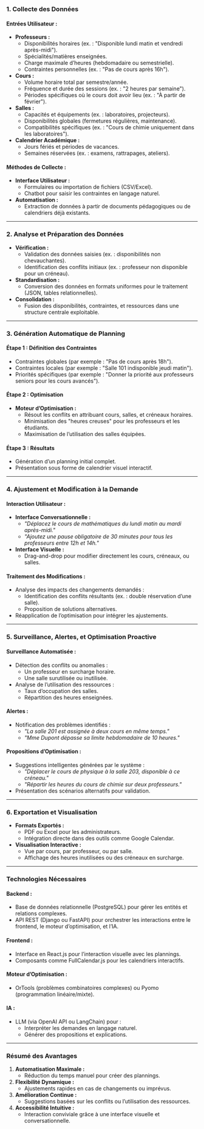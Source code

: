 ### **1. Collecte des Données**

#### **Entrées Utilisateur :**

- **Professeurs :**
  - Disponibilités horaires (ex. : "Disponible lundi matin et vendredi après-midi").
  - Spécialités/matières enseignées.
  - Charge maximale d’heures (hebdomadaire ou semestrielle).
  - Contraintes personnelles (ex. : "Pas de cours après 16h").
- **Cours :**
  - Volume horaire total par semestre/année.
  - Fréquence et durée des sessions (ex. : "2 heures par semaine").
  - Périodes spécifiques où le cours doit avoir lieu (ex. : "À partir de février").
- **Salles :**
  - Capacités et équipements (ex. : laboratoires, projecteurs).
  - Disponibilités globales (fermetures régulières, maintenance).
  - Compatibilités spécifiques (ex. : "Cours de chimie uniquement dans les laboratoires").
- **Calendrier Académique :**
  - Jours fériés et périodes de vacances.
  - Semaines réservées (ex. : examens, rattrapages, ateliers).

#### **Méthodes de Collecte :**

- **Interface Utilisateur :**
  - Formulaires ou importation de fichiers (CSV/Excel).
  - Chatbot pour saisir les contraintes en langage naturel.
- **Automatisation :**
  - Extraction de données à partir de documents pédagogiques ou de calendriers déjà existants.

---

### **2. Analyse et Préparation des Données**

- **Vérification :**
  - Validation des données saisies (ex. : disponibilités non chevauchantes).
  - Identification des conflits initiaux (ex. : professeur non disponible pour un créneau).
- **Standardisation :**
  - Conversion des données en formats uniformes pour le traitement (JSON, tables relationnelles).
- **Consolidation :**
  - Fusion des disponibilités, contraintes, et ressources dans une structure centrale exploitable.

---

### **3. Génération Automatique de Planning**

#### **Étape 1 : Définition des Contraintes**

- Contraintes globales (par exemple : "Pas de cours après 18h").
- Contraintes locales (par exemple : "Salle 101 indisponible jeudi matin").
- Priorités spécifiques (par exemple : "Donner la priorité aux professeurs seniors pour les cours avancés").

#### **Étape 2 : Optimisation**

- **Moteur d’Optimisation :**
  - Résout les conflits en attribuant cours, salles, et créneaux horaires.
  - Minimisation des "heures creuses" pour les professeurs et les étudiants.
  - Maximisation de l’utilisation des salles équipées.

#### **Étape 3 : Résultats**

- Génération d’un planning initial complet.
- Présentation sous forme de calendrier visuel interactif.

---

### **4. Ajustement et Modification à la Demande**

#### **Interaction Utilisateur :**

- **Interface Conversationnelle :**
  - _"Déplacez le cours de mathématiques du lundi matin au mardi après-midi."_
  - _"Ajoutez une pause obligatoire de 30 minutes pour tous les professeurs entre 12h et 14h."_
- **Interface Visuelle :**
  - Drag-and-drop pour modifier directement les cours, créneaux, ou salles.

#### **Traitement des Modifications :**

- Analyse des impacts des changements demandés :
  - Identification des conflits résultants (ex. : double réservation d’une salle).
  - Proposition de solutions alternatives.
- Réapplication de l’optimisation pour intégrer les ajustements.

---

### **5. Surveillance, Alertes, et Optimisation Proactive**

#### **Surveillance Automatisée :**

- Détection des conflits ou anomalies :
  - Un professeur en surcharge horaire.
  - Une salle surutilisée ou inutilisée.
- Analyse de l’utilisation des ressources :
  - Taux d’occupation des salles.
  - Répartition des heures enseignées.

#### **Alertes :**

- Notification des problèmes identifiés :
  - _"La salle 201 est assignée à deux cours en même temps."_
  - _"Mme Dupont dépasse sa limite hebdomadaire de 10 heures."_

#### **Propositions d’Optimisation :**

- Suggestions intelligentes générées par le système :
  - _"Déplacer le cours de physique à la salle 203, disponible à ce créneau."_
  - _"Répartir les heures du cours de chimie sur deux professeurs."_
- Présentation des scénarios alternatifs pour validation.

---

### **6. Exportation et Visualisation**

- **Formats Exportés :**
  - PDF ou Excel pour les administrateurs.
  - Intégration directe dans des outils comme Google Calendar.
- **Visualisation Interactive :**
  - Vue par cours, par professeur, ou par salle.
  - Affichage des heures inutilisées ou des créneaux en surcharge.

---

### **Technologies Nécessaires**

#### **Backend :**

- Base de données relationnelle (PostgreSQL) pour gérer les entités et relations complexes.
- API REST (Django ou FastAPI) pour orchestrer les interactions entre le frontend, le moteur d’optimisation, et l’IA.

#### **Frontend :**

- Interface en React.js pour l’interaction visuelle avec les plannings.
- Composants comme FullCalendar.js pour les calendriers interactifs.

#### **Moteur d’Optimisation :**

- OrTools (problèmes combinatoires complexes) ou Pyomo (programmation linéaire/mixte).

#### **IA :**

- LLM (via OpenAI API ou LangChain) pour :
  - Interpréter les demandes en langage naturel.
  - Générer des propositions et explications.

---

### **Résumé des Avantages**

1. **Automatisation Maximale :**
   - Réduction du temps manuel pour créer des plannings.
2. **Flexibilité Dynamique :**
   - Ajustements rapides en cas de changements ou imprévus.
3. **Amélioration Continue :**
   - Suggestions basées sur les conflits ou l’utilisation des ressources.
4. **Accessibilité Intuitive :**
   - Interaction conviviale grâce à une interface visuelle et conversationnelle.
